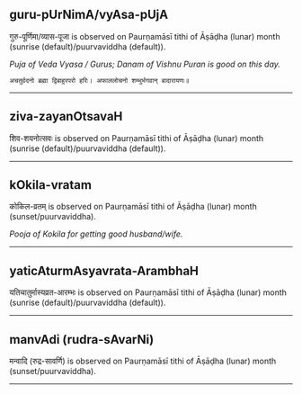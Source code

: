 ## guru-pUrNimA/vyAsa-pUjA
गुरु-पूर्णिमा/व्यास-पूजा is observed on Paurṇamāsī tithi of Āṣāḍha (lunar) month (sunrise (default)/puurvaviddha (default)).

_Puja of Veda Vyasa / Gurus; Danam of Vishnu Puran is good on this day._

```
अचतुर्वदनो ब्रह्मा द्विबाहुरपरो हरिः। अफाललोचनो शम्भुर्भगवान् बादारायणः॥
```

---
## ziva-zayanOtsavaH
शिव-शयनोत्सवः is observed on Paurṇamāsī tithi of Āṣāḍha (lunar) month (sunrise (default)/puurvaviddha (default)).



---
## kOkila-vratam
कोकिल-व्रतम् is observed on Paurṇamāsī tithi of Āṣāḍha (lunar) month (sunset/puurvaviddha).

_Pooja of Kokila for getting good husband/wife._

---
## yaticAturmAsyavrata-ArambhaH
यतिचातुर्मास्यव्रत-आरम्भः is observed on Paurṇamāsī tithi of Āṣāḍha (lunar) month (sunrise (default)/puurvaviddha (default)).



---
## manvAdi (rudra-sAvarNi)
मन्वादि (रुद्र-सावर्णि) is observed on Paurṇamāsī tithi of Āṣāḍha (lunar) month (sunset/puurvaviddha).



---
## ASADha-pUrNimA-snAnam
आषाढ-पूर्णिमा-स्नानम् is observed on Paurṇamāsī tithi of Āṣāḍha (lunar) month (arunodaya/paraviddha).

_Perform snana four ghatikas before sunrise (during अरुणोदयम्, when the Moon is still up, on the full-moon days of आषाढ, कार्तिक, माघ and वैशाख – hence the name आ-का-मा-वै) bestows strength, beauty, fame, dharma, knowledge, happiness, fortitude and health._
### References
* Satyavrata Smriti


---
## kAJcI 10 jagadguru zrI surEzvarEndra sarasvatI ArAdhanA
काञ्ची १० जगद्गुरु श्री सुरेश्वरेन्द्र सरस्वती आराधना is observed on Paurṇamāsī tithi of Āṣāḍha (lunar) month (madhyaahna/puurvaviddha).


### References
* www.kamakoti.org


---
